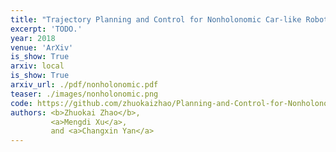 ```yaml
---
title: "Trajectory Planning and Control for Nonholonomic Car-like Robot Among Onstacles"
excerpt: 'TODO.'
year: 2018
venue: 'ArXiv'
is_show: True
arxiv: local
is_show: True
arxiv_url: ./pdf/nonholonomic.pdf
teaser: ./images/nonholonomic.png
code: https://github.com/zhuokaizhao/Planning-and-Control-for-Nonholonomic-Robot-Among-Obstacles
authors: <b>Zhuokai Zhao</b>,
         <a>Mengdi Xu</a>,
         and <a>Changxin Yan</a>
---
```

